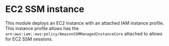 # EC2 SSM instance

This module deploys an EC2 instance with an attached IAM instance profile.
This instance profile allows has the `arn:aws:iam::aws:policy/AmazonSSMManagedInstanceCore` attached to allows for EC2 SSM sessions.
